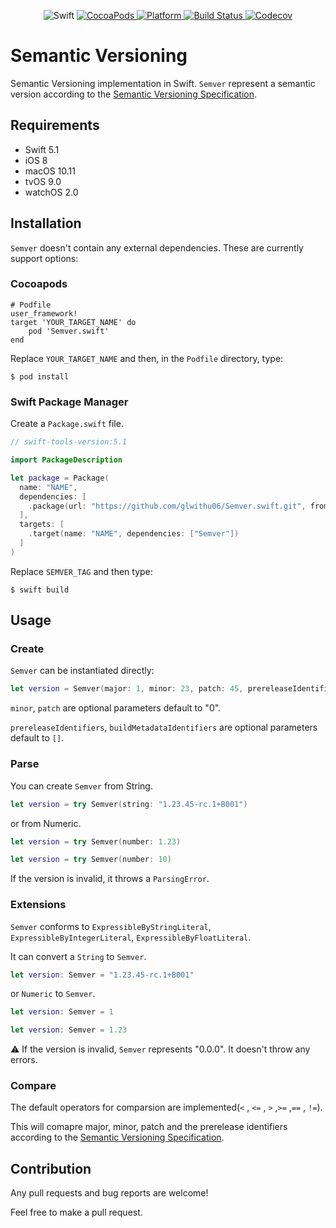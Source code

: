 <p align="center">
  <img alt="Swift" src="https://img.shields.io/badge/Swift-5.1-orange.svg">
  <a href="https://cocoapods.org/pods/Semver.swift" target="_blank">
    <img alt="CocoaPods" src="http://img.shields.io/cocoapods/v/Semver.swift.svg">
  </a>
  <a href="https://github.com/glwithu06/Semver.swift" target="_blank">
    <img alt="Platform" src="https://img.shields.io/cocoapods/p/Semver.swift.svg?style=flat">
  </a>
  <a href="https://travis-ci.org/glwithu06/Semver.swift" target="_blank">
    <img alt="Build Status" src="https://travis-ci.org/glwithu06/Semver.swift.svg?branch=master">
  </a>
  <a href="https://codecov.io/gh/glwithu06/Semver.swift/" target="_blank">
    <img alt="Codecov" src="https://img.shields.io/codecov/c/github/glwithu06/Semver.swift.svg">
  </a>
</p>

# Semantic Versioning

Semantic Versioning implementation in Swift.
`Semver` represent a semantic version according to the [Semantic Versioning Specification](http://semver.org/spec/v2.0.0.html).

## Requirements

* Swift 5.1
* iOS 8
* macOS 10.11
* tvOS 9.0
* watchOS 2.0

## Installation

`Semver` doesn't contain any external dependencies.
These are currently support options:

### Cocoapods
```
# Podfile
user_framework!
target 'YOUR_TARGET_NAME' do
    pod 'Semver.swift'
end
```
Replace `YOUR_TARGET_NAME` and then, in the `Podfile` directory, type:
```
$ pod install
```

### Swift Package Manager

Create a `Package.swift` file.
```Swift
// swift-tools-version:5.1

import PackageDescription

let package = Package(
  name: "NAME",
  dependencies: [
    .package(url: "https://github.com/glwithu06/Semver.swift.git", from: "SEMVER_TAG")
  ],
  targets: [
    .target(name: "NAME", dependencies: ["Semver"])
  ]
)
```
Replace `SEMVER_TAG` and then type:
```
$ swift build
```

## Usage

### Create

`Semver` can be instantiated directly:

```Swift
let version = Semver(major: 1, minor: 23, patch: 45, prereleaseIdentifiers: ["rc", "1"], buildMetadataIdentifiers: ["B001"])

```
`minor`, `patch` are optional parameters default to "0".

`prereleaseIdentifiers`, `buildMetadataIdentifiers` are optional parameters default to `[]`.


### Parse

You can create `Semver` from String.

```Swift
let version = try Semver(string: "1.23.45-rc.1+B001")

```
or from Numeric.

```Swift
let version = try Semver(number: 1.23)
```

```Swift
let version = try Semver(number: 10)
```

If the version is invalid, it throws a `ParsingError`.

### Extensions

`Semver` conforms to `ExpressibleByStringLiteral`, `ExpressibleByIntegerLiteral`, `ExpressibleByFloatLiteral`.

It can convert a `String` to `Semver`.

```Swift
let version: Semver = "1.23.45-rc.1+B001"
```

or `Numeric` to `Semver`.

```Swift
let version: Semver = 1
```

```Swift
let version: Semver = 1.23
```

⚠️ If the version is invalid, `Semver` represents "0.0.0". It doesn't throw any errors.

### Compare

The default operators for comparsion are implemented(`<` , `<=` , `>` ,`>=` ,`==` , `!=`).

This will comapre major, minor, patch and the prerelease identifiers according to the [Semantic Versioning Specification](http://semver.org/spec/v2.0.0.html).

## Contribution
Any pull requests and bug reports are welcome!

Feel free to make a pull request.
